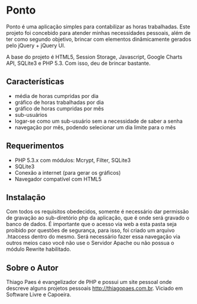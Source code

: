 Ponto
=====

Ponto é uma aplicação simples para contabilizar as horas trabalhadas.
Este projeto foi concebido para atender minhas necessidades pessoais,
além de ter como segundo objetivo, brincar com elementos dinâmicamente
gerados pelo jQuery + jQuery UI.

A base do projeto é HTML5, Session Storage, Javascript, Google Charts API,
SQLite3 e PHP 5.3. Com isso, deu de brincar bastante.


Características
---------------

- média de horas cumpridas por dia
- gráfico de horas trabalhadas por dia
- gráfico de horas cumpridas por mês
- sub-usuários
- logar-se como um sub-usuário sem a necessidade de saber a senha
- navegação por mês, podendo selecionar um dia limite para o mês


Requerimentos
-------------

- PHP 5.3.x com módulos: Mcrypt, Filter, SQLite3
- SQLite3
- Conexão a internet (para gerar os gráficos)
- Navegador compatível com HTML5

Instalação
----------

Com todos os requisitos obedecidos, somente é necessário dar permissão
de gravação ao sub-diretório php da aplicação, que é onde será gravado
o banco de dados.
É importante que o acesso via web a esta pasta seja proibido por questões
de segurança, para isso, foi criado um arquivo .htaccess dentro do mesmo.
Será necessário fazer essa navegação via outros meios caso você não use o
Servidor Apache ou não possua o módulo Rewrite habilitado.


Sobre o Autor
-------------
Thiago Paes é evangelizador de PHP e possui um site pessoal onde descreve
alguns projetos pessoais http://thiagopaes.com.br. Viciado em Software
Livre e Capoeira.
